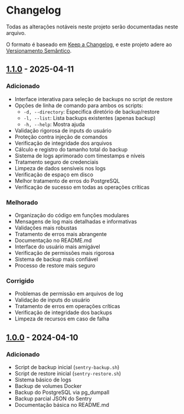 # Changelog

Todas as alterações notáveis neste projeto serão documentadas neste arquivo.

O formato é baseado em [Keep a Changelog](https://keepachangelog.com/en/1.0.0/),
e este projeto adere ao [Versionamento Semântico](https://semver.org/spec/v2.0.0.html).

## [1.1.0] - 2025-04-11

### Adicionado
- Interface interativa para seleção de backups no script de restore
- Opções de linha de comando para ambos os scripts:
  - `-d, --directory`: Especifica diretório de backup/restore
  - `-l, --list`: Lista backups existentes (apenas backup)
  - `-h, --help`: Mostra ajuda
- Validação rigorosa de inputs do usuário
- Proteção contra injeção de comandos
- Verificação de integridade dos arquivos
- Cálculo e registro do tamanho total do backup
- Sistema de logs aprimorado com timestamps e níveis
- Tratamento seguro de credenciais
- Limpeza de dados sensíveis nos logs
- Verificação de espaço em disco
- Melhor tratamento de erros do PostgreSQL
- Verificação de sucesso em todas as operações críticas

### Melhorado
- Organização do código em funções modulares
- Mensagens de log mais detalhadas e informativas
- Validações mais robustas
- Tratamento de erros mais abrangente
- Documentação no README.md
- Interface do usuário mais amigável
- Verificação de permissões mais rigorosa
- Sistema de backup mais confiável
- Processo de restore mais seguro

### Corrigido
- Problemas de permissão em arquivos de log
- Validação de inputs do usuário
- Tratamento de erros em operações críticas
- Verificação de integridade dos backups
- Limpeza de recursos em caso de falha

## [1.0.0] - 2024-04-10

### Adicionado
- Script de backup inicial (`sentry-backup.sh`)
- Script de restore inicial (`sentry-restore.sh`)
- Sistema básico de logs
- Backup de volumes Docker
- Backup do PostgreSQL via pg_dumpall
- Backup parcial JSON do Sentry
- Documentação básica no README.md

[1.1.0]: https://github.com/0xttfx/sentry-bkp/compare/v1.0.0...v1.1.0
[1.0.0]: https://github.com/0xttfx/sentry-bkp/releases/tag/v1.0.0 
